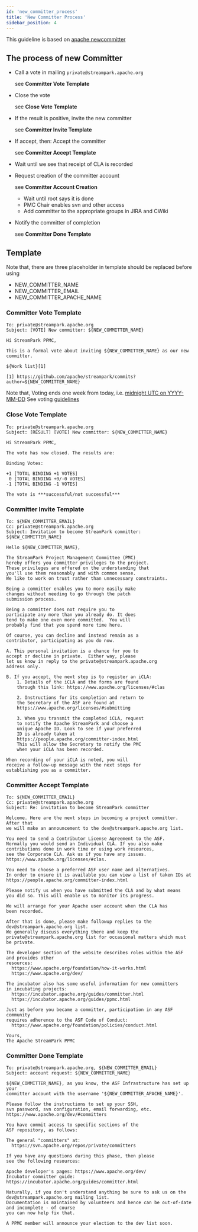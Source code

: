 ```yaml
---
id: 'new_committer_process'
title: 'New Committer Process'
sidebar_position: 4
---
```


<!--
    Licensed to the Apache Software Foundation (ASF) under one or more
    contributor license agreements.  See the NOTICE file distributed with
    this work for additional information regarding copyright ownership.
    The ASF licenses this file to You under the Apache License, Version 2.0
    (the "License"); you may not use this file except in compliance with
    the License.  You may obtain a copy of the License at

       https://www.apache.org/licenses/LICENSE-2.0

    Unless required by applicable law or agreed to in writing, software
    distributed under the License is distributed on an "AS IS" BASIS,
    WITHOUT WARRANTIES OR CONDITIONS OF ANY KIND, either express or implied.
    See the License for the specific language governing permissions and
    limitations under the License.
-->

This guideline is based on [apache newcommitter](https://community.apache.org/newcommitter.html#new-committer-process)

## The process of new Committer

- Call a vote in mailing `private@streampark.apache.org`
  
  see **Committer Vote Template**

- Close the vote

  see **Close Vote Template**

- If the result is positive, invite the new committer

  see **Committer Invite Template**

- If accept, then: Accept the committer

  see **Committer Accept Template**

- Wait until we see that receipt of CLA is recorded

- Request creation of the committer account

  see **Committer Account Creation**

  - Wait until root says it is done
  - PMC Chair enables svn and other access
  - Add committer to the appropriate groups in JIRA and CWiki

- Notify the committer of completion

  see **Committer Done Template**

## Template

Note that, there are three placeholder in template should be replaced before using

- NEW_COMMITTER_NAME
- NEW_COMMITTER_EMAIL
- NEW_COMMITTER_APACHE_NAME

### Committer Vote Template

```text
To: private@streampark.apache.org
Subject: [VOTE] New committer: ${NEW_COMMITTER_NAME}
```

```text
Hi StreamPark PPMC,

This is a formal vote about inviting ${NEW_COMMITTER_NAME} as our new committer.

${Work list}[1]

[1] https://github.com/apache/streampark/commits?author=${NEW_COMMITTER_NAME}
```

Note that, Voting ends one week from today, i.e. 
[midnight UTC on YYYY-MM-DD](https://www.timeanddate.com/counters/customcounter.html?year=YYYY&month=MM&day=DD)
See voting [guidelines](https://community.apache.org/newcommitter.html)

### Close Vote Template

```text
To: private@streampark.apache.org
Subject: [RESULT] [VOTE] New committer: ${NEW_COMMITTER_NAME}
```

```text
Hi StreamPark PPMC,

The vote has now closed. The results are:

Binding Votes:

+1 [TOTAL BINDING +1 VOTES]
 0 [TOTAL BINDING +0/-0 VOTES]
-1 [TOTAL BINDING -1 VOTES]

The vote is ***successful/not successful***
```

### Committer Invite Template

```text
To: ${NEW_COMMITTER_EMAIL}
Cc: private@streampark.apache.org
Subject: Invitation to become StreamPark committer: ${NEW_COMMITTER_NAME}
```

```text
Hello ${NEW_COMMITTER_NAME},

The StreamPark Project Management Committee (PMC) 
hereby offers you committer privileges to the project.
These privileges are offered on the understanding that
you'll use them reasonably and with common sense.
We like to work on trust rather than unnecessary constraints. 

Being a committer enables you to more easily make 
changes without needing to go through the patch 
submission process.

Being a committer does not require you to 
participate any more than you already do. It does 
tend to make one even more committed.  You will 
probably find that you spend more time here.

Of course, you can decline and instead remain as a 
contributor, participating as you do now.

A. This personal invitation is a chance for you to 
accept or decline in private.  Either way, please 
let us know in reply to the private@streampark.apache.org
address only.

B. If you accept, the next step is to register an iCLA:
    1. Details of the iCLA and the forms are found 
    through this link: https://www.apache.org/licenses/#clas

    2. Instructions for its completion and return to 
    the Secretary of the ASF are found at
    https://www.apache.org/licenses/#submitting

    3. When you transmit the completed iCLA, request 
    to notify the Apache StreamPark and choose a 
    unique Apache ID. Look to see if your preferred 
    ID is already taken at 
    https://people.apache.org/committer-index.html
    This will allow the Secretary to notify the PMC 
    when your iCLA has been recorded.

When recording of your iCLA is noted, you will 
receive a follow-up message with the next steps for 
establishing you as a committer.
```

### Committer Accept Template

```text
To: ${NEW_COMMITTER_EMAIL}
Cc: private@streampark.apache.org
Subject: Re: invitation to become StreamPark committer
```

```text
Welcome. Here are the next steps in becoming a project committer. After that
we will make an announcement to the dev@streampark.apache.org list.

You need to send a Contributor License Agreement to the ASF.
Normally you would send an Individual CLA. If you also make
contributions done in work time or using work resources,
see the Corporate CLA. Ask us if you have any issues.
https://www.apache.org/licenses/#clas.

You need to choose a preferred ASF user name and alternatives.
In order to ensure it is available you can view a list of taken IDs at
https://people.apache.org/committer-index.html

Please notify us when you have submitted the CLA and by what means 
you did so. This will enable us to monitor its progress.

We will arrange for your Apache user account when the CLA has 
been recorded.

After that is done, please make followup replies to the dev@streampark.apache.org list.
We generally discuss everything there and keep the
private@streampark.apache.org list for occasional matters which must be private.

The developer section of the website describes roles within the ASF and provides other
resources:
  https://www.apache.org/foundation/how-it-works.html
  https://www.apache.org/dev/

The incubator also has some useful information for new committers
in incubating projects:
  https://incubator.apache.org/guides/committer.html
  https://incubator.apache.org/guides/ppmc.html

Just as before you became a committer, participation in any ASF community
requires adherence to the ASF Code of Conduct:
  https://www.apache.org/foundation/policies/conduct.html

Yours,
The Apache StreamPark PPMC
```

### Committer Done Template

```text
To: private@streampark.apache.org, ${NEW_COMMITTER_EMAIL}
Subject: account request: ${NEW_COMMITTER_NAME}
```

```text
${NEW_COMMITTER_NAME}, as you know, the ASF Infrastructure has set up your
committer account with the username '${NEW_COMMITTER_APACHE_NAME}'.

Please follow the instructions to set up your SSH,
svn password, svn configuration, email forwarding, etc.
https://www.apache.org/dev/#committers

You have commit access to specific sections of the
ASF repository, as follows:

The general "committers" at:
  https://svn.apache.org/repos/private/committers

If you have any questions during this phase, then please
see the following resources:

Apache developer's pages: https://www.apache.org/dev/
Incubator committer guide: https://incubator.apache.org/guides/committer.html

Naturally, if you don't understand anything be sure to ask us on the dev@streampark.apache.org mailing list. 
Documentation is maintained by volunteers and hence can be out-of-date and incomplete - of course
you can now help fix that.

A PPMC member will announce your election to the dev list soon.
```
